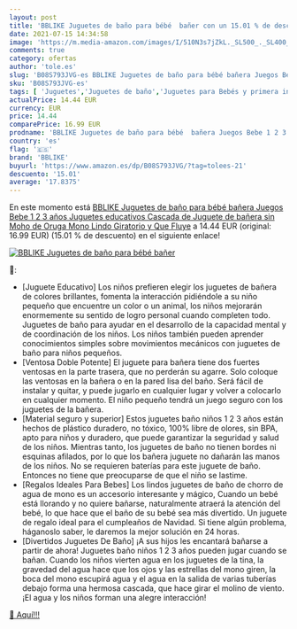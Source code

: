 ```yaml
---
layout: post
title: 'BBLIKE Juguetes de baño para bébé  bañer con un 15.01 % de descuento'
date: 2021-07-15 14:34:58
image: 'https://m.media-amazon.com/images/I/510N3s7jZkL._SL500_._SL400_.jpg'
comments: true
category: ofertas
author: 'tole.es'
slug: 'B08S793JVG-es BBLIKE Juguetes de baño para bébé bañera Juegos Bebe 1 2 3...'
sku: 'B08S793JVG-es'
tags: [ 'Juguetes','Juguetes de baño','Juguetes para Bebés y primera infancia','Juguetes y juegos','bblike','bebe', ]
actualPrice: 14.44 EUR
currency: EUR
price: 14.44
comparePrice: 16.99 EUR
prodname: 'BBLIKE Juguetes de baño para bébé  bañera Juegos Bebe 1 2 3 años Juguetes educativos  Cascada de Juguete de bañera sin Moho de Oruga Mono Lindo Giratorio y Que Fluye'
country: 'es'
flag: '🇪🇸'
brand: 'BBLIKE'
buyurl: 'https://www.amazon.es/dp/B08S793JVG/?tag=tolees-21'
descuento: '15.01'
average: '17.8375'
---
```


En este momento está [BBLIKE Juguetes de baño para bébé  bañera Juegos Bebe 1 2 3 años Juguetes educativos  Cascada de Juguete de bañera sin Moho de Oruga Mono Lindo Giratorio y Que Fluye](https://www.amazon.es/dp/B08S793JVG/?tag=tolees-21) a 14.44 EUR (original: 16.99 EUR) (15.01 %  de descuento) en el siguiente enlace!

[![BBLIKE Juguetes de baño para bébé  bañer](https://m.media-amazon.com/images/I/510N3s7jZkL._SL500_._SL400_.jpg)](https://www.amazon.es/dp/B08S793JVG/?tag=tolees-21)

🔎:

- [Juguete Educativo] Los niños prefieren elegir los juguetes de bañera de colores brillantes, fomenta la interacción pidiéndole a su niño pequeño que encuentre un color o un animal, los niños mejorarán enormemente su sentido de logro personal cuando completen todo. Juguetes de baño para ayudar en el desarrollo de la capacidad mental y de coordinación de los niños. Los niños también pueden aprender conocimientos simples sobre movimientos mecánicos con juguetes de baño para niños pequeños.
- [Ventosa Doble Potente] El juguete para bañera tiene dos fuertes ventosas en la parte trasera, que no perderán su agarre. Solo coloque las ventosas en la bañera o en la pared lisa del baño. Será fácil de instalar y quitar, y puede jugarlo en cualquier lugar y volver a colocarlo en cualquier momento. El niño pequeño tendrá un juego seguro con los juguetes de la bañera.
- [Material seguro y superior] Estos juguetes baño niños 1 2 3 años están hechos de plástico duradero, no tóxico, 100% libre de olores, sin BPA, apto para niños y duradero, que puede garantizar la seguridad y salud de los niños. Mientras tanto, los juguetes de baño no tienen bordes ni esquinas afilados, por lo que los bañera juguete no dañarán las manos de los niños. No se requieren baterías para este juguete de baño. Entonces no tiene que preocuparse de que el niño se lastime.
- [Regalos Ideales Para Bebes] Los lindos juguetes de baño de chorro de agua de mono es un accesorio interesante y mágico, Cuando un bebé está llorando y no quiere bañarse, naturalmente atraerá la atención del bebé, lo que hace que el baño de su bebé sea más divertido. Un juguete de regalo ideal para el cumpleaños de Navidad. Si tiene algún problema, háganoslo saber, le daremos la mejor solución en 24 horas.
- [Divertidos Juguetes De Baño] ¡A sus hijos les encantará bañarse a partir de ahora! Juguetes baño niños 1 2 3 años pueden jugar cuando se bañan. Cuando los niños vierten agua en los juguetes de la tina, la gravedad del agua hace que los ojos y las estrellas del mono giren, la boca del mono escupirá agua y el agua en la salida de varias tuberías debajo forma una hermosa cascada, que hace girar el molino de viento. ¡El agua y los niños forman una alegre interacción!

[🛒 Aquí!!!](https://www.amazon.es/dp/B08S793JVG/?tag=tolees-21)
